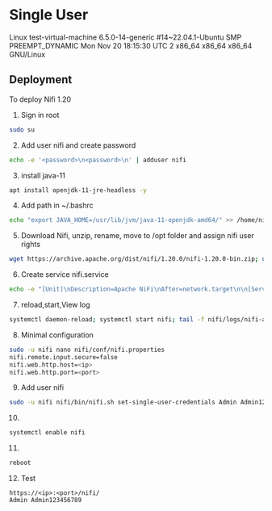# Single User

Linux test-virtual-machine 6.5.0-14-generic #14~22.04.1-Ubuntu SMP PREEMPT_DYNAMIC Mon Nov 20 18:15:30 UTC 2 x86_64 x86_64 x86_64 GNU/Linux

## Deployment

To deploy Nifi 1.20

1. Sign in root
``` bash
sudo su
```
2. Add user nifi and create password
``` bash 
echo -e '<password>\n<password>\n' | adduser nifi
```
3. install java-11
``` bash
apt install openjdk-11-jre-headless -y
```
4. Add path in ~/.bashrc
``` bash
echo "export JAVA_HOME=/usr/lib/jvm/java-11-openjdk-amd64/" >> /home/nifi/.bashrc; source /home/nifi/.bashrc
```
5. Download Nifi, unzip, rename, move to /opt folder and assign nifi user rights
``` bash
wget https://archive.apache.org/dist/nifi/1.20.0/nifi-1.20.0-bin.zip; unzip nifi-1.20.0-bin.zip; mv nifi-1.20.0 nifi; mv nifi/ /opt/; cd /opt/; chown -R nifi:nifi nifi/
```
6. Create service nifi.service
``` bash
echo -e "[Unit]\nDescription=Apache NiFi\nAfter=network.target\n\n[Service]\nType=forking\nUser=nifi\nGroup=nifi\nExecStart=/opt/nifi/bin/nifi.sh start\nExecStop=/opt/nifi/bin/nifi.sh stop\nExecRestart=/opt/nifi/bin/nifi.sh restart\nEnvironment=JAVA_HOME=/usr/lib/jvm/java-11-openjdk-amd64\n\n[Install]\nWantedBy=multi-user.target" >> /etc/systemd/system/nifi.service
```
7. reload,start,View log 
``` bash
systemctl daemon-reload; systemctl start nifi; tail -f nifi/logs/nifi-app.log; systemctl stop nifi
```
8. Minimal configuration
``` bash
sudo -u nifi nano nifi/conf/nifi.properties
nifi.remote.input.secure=false
nifi.web.http.host=<ip>
nifi.web.http.port=<port>
```
9. Add user nifi
``` bash
sudo -u nifi nifi/bin/nifi.sh set-single-user-credentials Admin Admin123456789
```
10. 
``` bash
systemctl enable nifi
```
11.  
``` bash
reboot
```
12. Test
``` 
https://<ip>:<port>/nifi/
Admin Admin123456789
```
